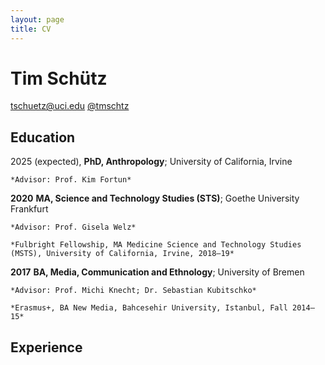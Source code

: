 ```yaml
---
layout: page
title: CV
---
```


Tim Schütz
============
tschuetz@uci.edu
[@tmschtz](https://twitter.com/tmschtz)

Education
---------

2025 (expected),
**PhD, Anthropology**; University of California, Irvine

    *Advisor: Prof. Kim Fortun*

**2020**
**MA, Science and Technology Studies (STS)**; Goethe University Frankfurt

    *Advisor: Prof. Gisela Welz*
    
    *Fulbright Fellowship, MA Medicine Science and Technology Studies (MSTS), University of California, Irvine, 2018–19*
    
**2017**
**BA, Media, Communication and Ethnology**; University of Bremen

    *Advisor: Prof. Michi Knecht; Dr. Sebastian Kubitschko*
    
    *Erasmus+, BA New Media, Bahcesehir University, Istanbul, Fall 2014–15*
    
Experience
----------